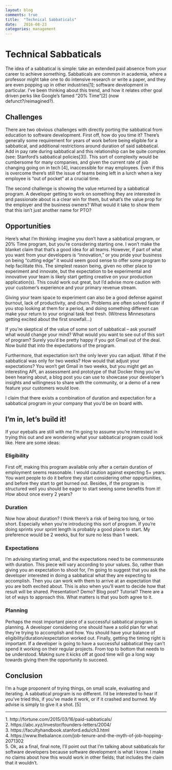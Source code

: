 ```yaml
---
layout: blog
comments: true
title:  "Technical Sabbaticals"
date:   2016-08-23
categories: management
---
```

# Technical Sabbaticals

The idea of a sabbatical is simple: take an extended paid absence from your career to achieve something. Sabbaticals are common in academia, where a professor might take one to do intensive research or write a paper, and they are even popping up in other industries[1]; software development in particular. I’ve been thinking about this trend, and how it relates other goal driven perks like Google’s famed “20% Time”[2] (now defunct?/reimagined?).

## Challenges

There are two obvious challenges with directly porting the sabbatical from education to software development. First off, how do you time it? There’s generally some requirement for years of work before being eligible for a sabbatical, and additional restrictions around duration of said sabbatical. Add in pay rate during sabbatical and this relationship can be quite complex (see: Stanford’s sabbatical policies[3]). This sort of complexity would be cumbersome for many companies, and given the current rate of job changing going on in tech [4], inaccessible for may employees. Even if this is overcome there’s still the issue of teams being left in a lurch when a key employee is “out of pocket” at a crucial time.

The second challenge is showing the value returned by a sabbatical program. A developer getting to work on something they are interested in and passionate about is a clear win for them, but what’s the value prop for the employer and the business owners? What would it take to show them that this isn’t just another name for PTO?

## Opportunities

Here’s what I’m thinking: imagine you don’t have a sabbatical program, or 20% Time program, but you’re considering starting one. I won’t make the blanket claim that that’s a good idea for all teams. However, if part of what you want from your developers is “innovation,” or you pride your business on being “cutting edge” it would seem good sense to offer some program to help facilitate this. The simplest reason being, given no other place to experiment and innovate, but the expectation to be experimental and innovative your team is likely start getting creative on your production application(s). This could work out great, but I’d advise more caution with your customer’s experience and your primary revenue stream.

Giving your team space to experiment can also be a good defense against burnout, lack of productivity, and churn. Problems are often solved faster if you stop looking at them for a period, and doing something different can make your return to your original task feel fresh. (Witness Minnesotans getting excited about the first snowfall…)

If you’re skeptical of the value of some sort of sabbatical – ask yourself what would change your mind? What would you want to see out of this sort of program? Surely you’d be pretty happy if you got Gmail out of the deal. Now build that into the expectations of the program.

Furthermore, that expectation isn’t the only lever you can adjust. What if the sabbatical was only for two weeks? How would that adjust your expectations? You won’t get Gmail in two weeks, but you might get an interesting API, an assessment and prototype of that Docker thing you’ve been hearing about, a blog post you can use to showcase your developer’s insights and willingness to share with the community, or a demo of a new feature your customers would love.

I claim that there exists a combination of duration and expectation for a sabbatical program in your company that you’d be on board with.

## I’m in, let’s build it!

If your eyeballs are still with me I’m going to assume you’re interested in trying this out and are wondering what your sabbatical program could look like. Here are some ideas:

### Eligibility

First off, making this program available only after a certain duration of employment seems reasonable. I would caution against expecting 5+ years. You want people to do it before they start considering other opportunities, and before they start to get burned out. Besides, if the program is structured well you should be eager to start seeing some benefits from it! How about once every 2 years?

### Duration

Now how about duration? I think there’s a risk of being too long, or too short. Especially when you’re introducing this sort of program. If you’re doing sprints your sprint length is probably a good place to start. My preference would be 2 weeks, but for sure no less than 1 week.

### Expectations

I’m advising starting small, and the expectations need to be commensurate with duration. This piece will vary according to your values. So, rather than giving you an expectation to shoot for, I’m going to suggest that you ask the developer interested in doing a sabbatical what they are expecting to accomplish. Then you can work with them to arrive at an expectation that you are both excited about. This is also when you’ll want to decide how that result will be shared. Presentation? Demo? Blog post? Tutorial? There are a lot of ways to approach this. What matters is that you both agree to it.

### Planning

Perhaps the most important piece of a successful sabbatical program is planning. A developer considering one should have a solid plan for what they're trying to accomplish and how. You should have your balance of eligibility/duration/expectation worked out. Finally, getting the timing right is important. If a developer is going to have a successful sabbatical they can't spend it working on their regular projects. From top to bottom that needs to be understood. Making sure it kicks off at good time will go a long way towards giving them the opportunity to succeed.

## Conclusion

I’m a huge proponent of trying things, on small scale, evaluating and iterating. A sabbatical program is no different. I’d be interested to hear if you’ve tried this, if you’ve made it work, or if it crashed and burned. My advise is simply to give it a shot. [5]

---

<div class="no-wrap">
1.	http://fortune.com/2015/03/16/paid-sabbaticals/  
<br />
2.	https://abc.xyz/investor/founders-letters/2004/
<br />
3.	https://facultyhandbook.stanford.edu/ch3.html
<br />
4.	https://www.thebalance.com/job-tenure-and-the-myth-of-job-hopping-2071302
<br />
5.	Ok, as a final, final note, I’ll point out that I’m talking about sabbaticals for software developers because software development is what I know. I make no claims about how this would work in other fields; that includes the claim that it wouldn’t.
</div>

